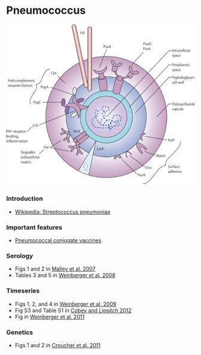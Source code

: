 # Pneumococcus

![](pneumo.jpg)

### Introduction

* [Wikipedia: Streptococcus pneumoniae](https://en.wikipedia.org/wiki/Streptococcus_pneumoniae)

### Important features
 
* [Pneumococcal conjugate vaccines](https://en.wikipedia.org/wiki/Pneumococcal_conjugate_vaccine)

### Serology

* Figs 1 and 2 in [Malley et al. 2007](http://jid.oxfordjournals.org/content/196/6/928.long)
* Tables 3 and 5 in [Weinberger et al. 2008](http://jid.oxfordjournals.org/content/197/11/1511.full)

### Timeseries

* Figs 1, 2, and 4 in [Weinberger et al. 2009](http://journals.plos.org/plospathogens/article?id=10.1371/journal.ppat.1000476)
* Fig S3 and Table S1 in [Cobey and Lipsitch 2012](http://science.sciencemag.org/content/sci/suppl/2012/03/01/science.1215947.DC1/Cobey.SOM.rev1.pdf)
* Fig in [Weinberger et al. 2011](http://medicine.yale.edu/lab/weinberger/research/weinberger_lancet_229893_284_28377.pdf)

### Genetics 

* Figs 1 and 2 in [Croucher et al. 2011](croucher-pneumo-genetics.pdf)
